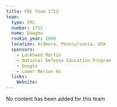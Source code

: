 ```yaml
---
title: FRC Team 1712
team:
  type: FRC
  number: 1712
  name: Dawgma
  rookie_year: 2006
  location: Ardmore, Pennsylvania, USA
  sponsors:
    - Lockheed Martin
    - National Defense Education Program
    - Google
    - Lower Merion Hs
  links:
    Website: 
---
```

No content has been added for this team